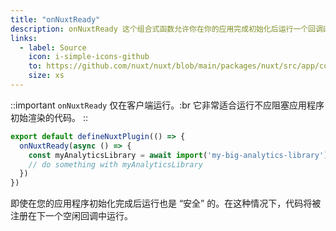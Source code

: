 ```yaml
---
title: "onNuxtReady"
description: onNuxtReady 这个组合式函数允许你在你的应用完成初始化后运行一个回调函数。
links:
  - label: Source
    icon: i-simple-icons-github
    to: https://github.com/nuxt/nuxt/blob/main/packages/nuxt/src/app/composables/ready.ts
    size: xs
---
```


::important
`onNuxtReady` 仅在客户端运行。:br
它非常适合运行不应阻塞应用程序初始渲染的代码。
::

```ts [plugins/ready.client.ts]
export default defineNuxtPlugin(() => {
  onNuxtReady(async () => {
    const myAnalyticsLibrary = await import('my-big-analytics-library')
    // do something with myAnalyticsLibrary
  })
})
```

即使在您的应用程序初始化完成后运行也是 “安全” 的。在这种情况下，代码将被注册在下一个空闲回调中运行。
